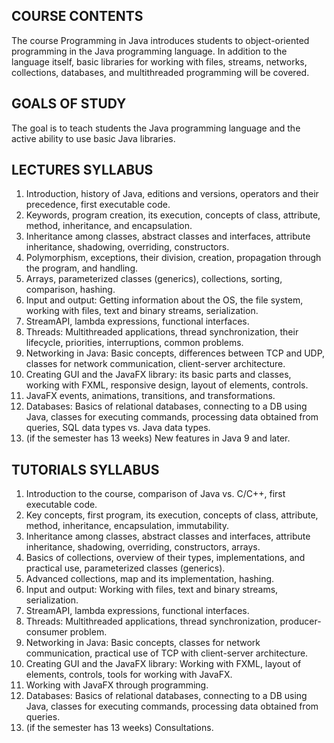 ## COURSE CONTENTS
The course Programming in Java introduces students to object-oriented programming in the Java programming language. In addition to the language itself, basic libraries for working with files, streams, networks, collections, databases, and multithreaded programming will be covered.

## GOALS OF STUDY
The goal is to teach students the Java programming language and the active ability to use basic Java libraries.

## LECTURES SYLLABUS
1. Introduction, history of Java, editions and versions, operators and their precedence, first executable code.
2. Keywords, program creation, its execution, concepts of class, attribute, method, inheritance, and encapsulation.
3. Inheritance among classes, abstract classes and interfaces, attribute inheritance, shadowing, overriding, constructors.
4. Polymorphism, exceptions, their division, creation, propagation through the program, and handling.
5. Arrays, parameterized classes (generics), collections, sorting, comparison, hashing.
6. Input and output: Getting information about the OS, the file system, working with files, text and binary streams, serialization.
7. StreamAPI, lambda expressions, functional interfaces.
8. Threads: Multithreaded applications, thread synchronization, their lifecycle, priorities, interruptions, common problems.
9. Networking in Java: Basic concepts, differences between TCP and UDP, classes for network communication, client-server architecture.
10. Creating GUI and the JavaFX library: its basic parts and classes, working with FXML, responsive design, layout of elements, controls.
11. JavaFX events, animations, transitions, and transformations.
12. Databases: Basics of relational databases, connecting to a DB using Java, classes for executing commands, processing data obtained from queries, SQL data types vs. Java data types.
13. (if the semester has 13 weeks) New features in Java 9 and later.

## TUTORIALS SYLLABUS
1. Introduction to the course, comparison of Java vs. C/C++, first executable code.
2. Key concepts, first program, its execution, concepts of class, attribute, method, inheritance, encapsulation, immutability.
3. Inheritance among classes, abstract classes and interfaces, attribute inheritance, shadowing, overriding, constructors, arrays.
4. Basics of collections, overview of their types, implementations, and practical use, parameterized classes (generics).
5. Advanced collections, map and its implementation, hashing.
6. Input and output: Working with files, text and binary streams, serialization.
7. StreamAPI, lambda expressions, functional interfaces.
8. Threads: Multithreaded applications, thread synchronization, producer-consumer problem.
9. Networking in Java: Basic concepts, classes for network communication, practical use of TCP with client-server architecture.
10. Creating GUI and the JavaFX library: Working with FXML, layout of elements, controls, tools for working with JavaFX.
11. Working with JavaFX through programming.
12. Databases: Basics of relational databases, connecting to a DB using Java, classes for executing commands, processing data obtained from queries.
13. (if the semester has 13 weeks) Consultations.

